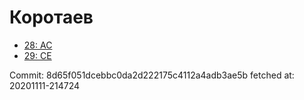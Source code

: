 # Коротаев
- [28: AC](28.md)
- [29: CE](29.md)

Commit: 8d65f051dcebbc0da2d222175c4112a4adb3ae5b
 fetched at: 20201111-214724
